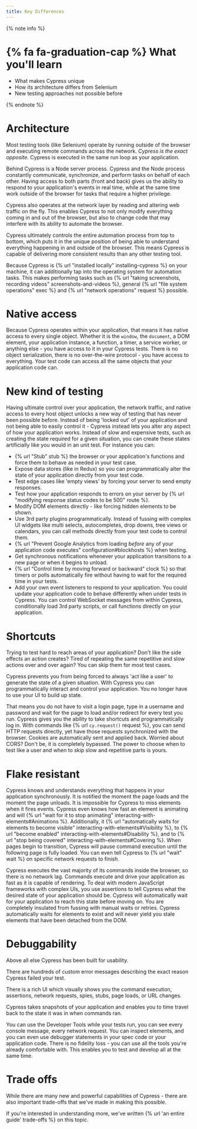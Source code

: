 ```yaml
---
title: Key Differences
---
```


{% note info %}
# {% fa fa-graduation-cap %} What you'll learn

- What makes Cypress unique
- How its architecture differs from Selenium
- New testing approaches not possible before

{% endnote %}

# Architecture

Most testing tools (like Selenium) operate by running outside of the browser and executing remote commands across the network. *Cypress is the exact opposite.* Cypress is executed in the same run loop as your application.

Behind Cypress is a Node server process. Cypress and the Node process constantly communicate, synchronize, and perform tasks on behalf of each other. Having access to both parts (front and back) gives us the ability to respond to your application's events in real time, while at the same time work outside of the browser for tasks that require a higher privilege.

Cypress also operates at the network layer by reading and altering web traffic on the fly. This enables Cypress to not only modify everything coming in and out of the browser, but also to change code that may interfere with its ability to automate the browser.

Cypress ultimately controls the entire automation process from top to bottom, which puts it in the unique position of being able to understand everything happening in and outside of the browser. This means Cypress is capable of delivering more consistent results than any other testing tool.

Because Cypress is {% url "installed locally" installing-cypress %} on your machine, it can additionally tap into the operating system for automation tasks. This makes performing tasks such as {% url "taking screenshots,  recording videos" screenshots-and-videos %}, general {% url "file system operations" exec %} and {% url "network operations" request %} possible.

# Native access

Because Cypress operates within your application, that means it has native access to every single object. Whether it is the `window`, the `document`, a DOM element, your application instance, a function, a timer, a service worker, or anything else - you have access to it in your Cypress tests. There is no object serialization, there is no over-the-wire protocol - you have access to everything. Your test code can access all the same objects that your application code can.

# New kind of testing

Having ultimate control over your application, the network traffic, and native access to every host object unlocks a new way of testing that has never been possible before. Instead of being 'locked out' of your application and not being able to easily control it - Cypress instead lets you alter any aspect of how your application works. Instead of slow and expensive tests, such as creating the state required for a given situation, you can create these states artificially like you would in an unit test. For instance you can:

- {% url "Stub" stub %} the browser or your application's functions and force them to behave as needed in your test case.
- Expose data stores (like in Redux) so you can programmatically alter the state of your application directly from your test code.
- Test edge cases like 'empty views' by forcing your server to send empty responses.
- Test how your application responds to errors on your server by {% url "modifying response status codes to be 500" route %}.
- Modify DOM elements directly - like forcing hidden elements to be shown.
- Use 3rd party plugins programmatically. Instead of fussing with complex UI widgets like multi selects, autocompletes, drop downs, tree views or calendars, you can call methods directly from your test code to control them.
- {% url "Prevent Google Analytics from loading *before* any of your application code executes" configuration#blockhosts %} when testing.
- Get synchronous notifications whenever your application transitions to a new page or when it begins to unload.
- {% url "Control time by moving forward or backward" clock %} so that timers or polls automatically fire without having to wait for the required time in your tests.
- Add your own event listeners to respond to your application. You could update your application code to behave differently when under tests in Cypress. You can control WebSocket messages from within Cypress, conditionally load 3rd party scripts, or call functions directly on your application.

# Shortcuts

Trying to test hard to reach areas of your application? Don't like the side effects an action creates? Tired of repeating the same repetitive and slow actions over and over again? You can skip them for most test cases.

Cypress prevents you from being forced to always 'act like a user' to generate the state of a given situation. With Cypress you can programmatically interact and control your application. You no longer have to use your UI to build up state.

That means you do not have to visit a login page, type in a username and password and wait for the page to load and/or redirect for every test you run. Cypress gives you the ability to take shortcuts and programmatically log in. With commands like {% url `cy.request()` request %}, you can send HTTP requests directly, yet have those requests synchronized with the browser. Cookies are automatically sent and applied back. Worried about CORS? Don't be, it is completely bypassed. The power to choose when to test like a user and when to skip slow and repetitive parts is yours.

# Flake resistant

Cypress knows and understands everything that happens in your application synchronously. It is notified the moment the page loads and the moment the page unloads. It is impossible for Cypress to miss elements when it fires events. Cypress even knows how fast an element is animating and will {% url "wait for it to stop animating" interacting-with-elements#Animations %}. Additionally, it {% url "automatically waits for elements to become visible" interacting-with-elements#Visibility %}, to {% url "become enabled" interacting-with-elements#Disability %}, and to {% url "stop being covered" interacting-with-elements#Covering %}. When pages begin to transition, Cypress will pause command execution until the following page is fully loaded. You can even tell Cypress to {% url "wait" wait %} on specific network requests to finish.

Cypress executes the vast majority of its commands inside the browser, so there is no network lag. Commands execute and drive your application as fast as it is capable of rendering. To deal with modern JavaScript frameworks with complex UIs, you use assertions to tell Cypress what the desired state of your application should be. Cypress will automatically wait for your application to reach this state before moving on. You are completely insulated from fussing with manual waits or retries. Cypress automatically waits for elements to exist and will never yield you stale elements that have been detached from the DOM.

# Debuggability

Above all else Cypress has been built for usability.

There are hundreds of custom error messages describing the exact reason Cypress failed your test.

There is a rich UI which visually shows you the command execution, assertions, network requests, spies, stubs, page loads, or URL changes.

Cypress takes snapshots of your application and enables you to time travel back to the state it was in when commands ran.

You can use the Developer Tools while your tests run, you can see every console message, every network request. You can inspect elements, and you can even use debugger statements in your spec code or your application code. There is no fidelity loss - you can use all the tools you're already comfortable with. This enables you to test and develop all at the same time.

# Trade offs

While there are many new and powerful capabilities of Cypress - there are also important trade-offs that we've made in making this possible.

If you're interested in understanding more, we've written {% url 'an entire guide' trade-offs %} on this topic.
